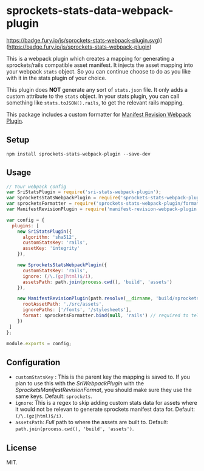 # sprockets-stats-data-webpack-plugin

https://badge.fury.io/js/sprockets-stats-webpack-plugin.svg)](https://badge.fury.io/js/sprockets-stats-webpack-plugin)

This is a webpack plugin which creates a mapping for generating a
sprockets/rails compatible asset manifest. It injects the asset mapping into
your webpack `stats` object. So you can continue choose to do as you like with
it in the stats plugin of your choice.

This plugin does **NOT** generate any sort of `stats.json` file. It only adds a
custom attribute to the `stats` object. In your stats plugin, you can call
something like `stats.toJSON().rails`, to get the relevant rails mapping.

This package includes a custom formatter for [Manifest Revision Webpack Plugin](https://github.com/nickjj/manifest-revision-webpack-plugin).

## Setup

```
npm install sprockets-stats-webpack-plugin --save-dev
```

## Usage

```js
// Your webpack config
var SriStatsPlugin = require('sri-stats-webpack-plugin');
var SprocketsStatsWebpackPlugin = require('sprockets-stats-webpack-plugin');
var sprocketsFormatter = require('sprockets-stats-webpack-plugin/formatters').ManifestRevisionFormat.formatter;
var ManifestRevisionPlugin = require('manifest-revision-webpack-plugin');

var config = {
  plugins: [
    new SriStatsPlugin({
      algorithm: 'sha512',
      customStatsKey: 'rails',
      assetKey: 'integrity'
    }),

    new SprocketsStatsWebpackPlugin({
      customStatsKey: 'rails',
      ignore: (/\.(gz|html)$/i),
      assetsPath: path.join(process.cwd(), 'build', 'assets')
    }),

    new ManifestRevisionPlugin(path.resolve(__dirname, 'build/sprockets-manifest.json'), {
      rootAssetPath: './src/assets',
      ignorePaths: ['/fonts', '/stylesheets'],
      format: sprocketsFormatter.bind(null, 'rails') // required to tell the formatter what key to get data from
    })
 ]
};

module.exports = config;
```

## Configuration

- `customStatsKey` : This is the parent key the mapping is saved to. If you
  plan to use this with the *SriWebpackPlugin* with the
  *SprocketsManifestRevisionFormat*, you should make sure they use the same
  keys. Default: `sprockets`.
- `ignore`: This is a regex to skip adding custom stats data for assets where
  it would not be relevan to generate sprockets manifest data for. Default:
  `(/\.(gz|html)$/i)`.
- `assetsPath`: *Full* path to where the assets are built to. Default:
  `path.join(process.cwd(), 'build', 'assets')`.

## License
MIT.

